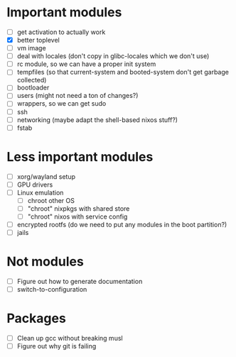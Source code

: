 # Important modules
- [ ] get activation to actually work
- [x] better toplevel
- [ ] vm image
- [ ] deal with locales (don't copy in glibc-locales which we don't use)
- [ ] rc module, so we can have a proper init system
- [ ] tempfiles (so that current-system and booted-system don't get garbage collected)
- [ ] bootloader
- [ ] users (might not need a ton of changes?)
- [ ] wrappers, so we can get sudo
- [ ] ssh
- [ ] networking (maybe adapt the shell-based nixos stuff?)
- [ ] fstab

# Less important modules
- [ ] xorg/wayland setup
- [ ] GPU drivers
- [ ] Linux emulation
    - [ ] chroot other OS
    - [ ] "chroot" nixpkgs with shared store
    - [ ] "chroot" nixos with service config
- [ ] encrypted rootfs (do we need to put any modules in the boot partition?)
- [ ] jails

# Not modules
- [ ] Figure out how to generate documentation
- [ ] switch-to-configuration

# Packages
- [ ] Clean up gcc without breaking musl
- [ ] Figure out why git is failing
